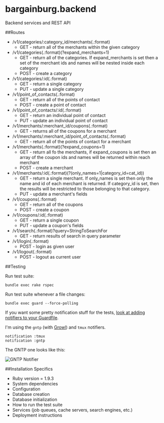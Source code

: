 bargainburg.backend
===================

Backend services and REST API

##Routes
* /v1/categories/:category\_id/merchants(.:format)
    * GET - return all of the merchants within the given category
* /v1/categories(.:format)(?expand\_merchants=1)
    * GET - return all of the categories. If expand\_merchants is set then a set of the merchant ids and names will be nested inside each category
    * POST - create a category
* /v1/categories/:id(.:format)
    * GET - return a single category
    * PUT - update a single category
* /v1/point\_of\_contacts(.:format)
    * GET - return all of the points of contact
    * POST - create a point of contact
* /v1/point\_of\_contacts/:id(.:format)
    * GET - return an individual point of contact
    * PUT - update an individual point of contact
* /v1/merchants/:merchant\_id/coupons(.:format)
    * GET - returns all of the coupons for a merchant
* /v1/merchants/:merchant\_id/point\_of\_contacts(.:format)
    * GET - return all of the points of contact for a merchant
* /v1/merchants(.:format)(?expand_coupons=1)
    * GET - return all fo the merchants, if expand_coupons is set then an array of the coupon ids and names will be returned within reach merchant
    * POST - create a merchant
* /v1/merchants/:id(.:format)(?(only\_names=1|category\_id=cat\_id))
    * GET - return a single merchant. If only\_names is set then only the
      name and id of each merchant is returned. If category_id is set, then
      the results will be restricted to those belonging to that category.
    * PUT - update a merchant's fields
* /v1/coupons(.:format)
    * GET - return all of the coupons
    * POST - create a coupon
* /v1/coupons/:id(.:format)
    * GET - return a single coupon
    * PUT - update a coupon's fields
* /v1/search(.:format)?query=StringToSearchFor
    * GET - return results of search in query parameter
* /v1/login(.:format)
    * POST - login as given user 
* /v1/logout(.:format)
    * POST - logout as current user


##Testing

Run test suite:

    bundle exec rake rspec

Run test suite whenever a file changes:

    bundle exec guard --force-polling


If you want some pretty notification stuff for the tests, [look at adding
notifiers to your Guardfile](https://github.com/guard/guard).

I'm using the `gntp` (with [Growl](http://growl.info/)) and `tmux` notifiers.

    notification :tmux
    notification :gntp

The GNTP one looks like this:

![GNTP Notifier](http://i.imgur.com/PHrEtwv.png)


##Installation Specifics
* Ruby version = 1.9.3
* System dependencies
* Configuration
* Database creation
* Database initialization
* How to run the test suite
* Services (job queues, cache servers, search engines, etc.)
* Deployment instructions
